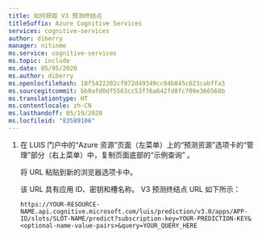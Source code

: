 ```yaml
---
title: 如何获取 V3 预测终结点
titleSuffix: Azure Cognitive Services
services: cognitive-services
author: diberry
manager: nitinme
ms.service: cognitive-services
ms.topic: include
ms.date: 05/05/2020
ms.author: diberry
ms.openlocfilehash: 18f5422202cf972d49349cc04b845c623cabffa3
ms.sourcegitcommit: bb0afd0df5563cc53f76a642fd8fc709e366568b
ms.translationtype: HT
ms.contentlocale: zh-CN
ms.lasthandoff: 05/19/2020
ms.locfileid: "83589106"
---
```

1. 在 LUIS 门户中的“Azure 资源”页面（左菜单）上的“预测资源”选项卡的“管理”部分（右上菜单）中，复制页面底部的“示例查询”   。

    将 URL 粘贴到新的浏览器选项卡中。

    该 URL 具有应用 ID、密钥和槽名称。 V3 预测终结点 URL 如下所示：

    `https://YOUR-RESOURCE-NAME.api.cognitive.microsoft.com/luis/prediction/v3.0/apps/APP-ID/slots/SLOT-NAME/predict?subscription-key=YOUR-PREDICTION-KEY&<optional-name-value-pairs>&query=YOUR_QUERY_HERE`

